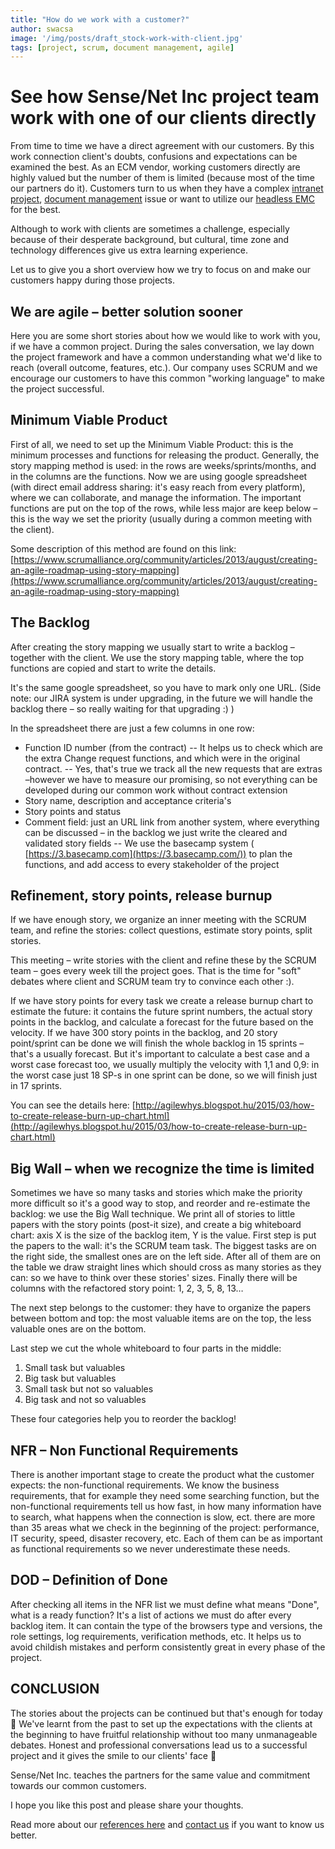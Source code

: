 ```yaml
---
title: "How do we work with a customer?"
author: swacsa
image: '/img/posts/draft_stock-work-with-client.jpg'
tags: [project, scrum, document management, agile]
---
```

# See how Sense/Net Inc project team work with one of our clients directly

From time to time we have a direct agreement with our customers. By this work connection client&#39;s doubts, confusions and expectations can be examined the best. As an ECM vendor, working customers directly are highly valued but the number of them is limited (because most of the time our partners do it). Customers turn to us when they have a complex [intranet project](https://www.sensenet.com/for-customers/use-cases/intranet), [document management](https://www.sensenet.com/for-customers/use-cases/document-management) issue or want to utilize our [headless EMC](https://www.sensenet.com/for-customers/use-cases/content-repository) for the best.

Although to work with clients are sometimes a challenge, especially because of their desperate background, but cultural, time zone and technology differences give us extra learning experience.

Let us to give you a short overview how we try to focus on and make our customers happy during those projects.

## We are agile – better solution sooner

Here you are some short stories about how we would like to work with you, if we have a common project. During the sales conversation, we lay down the project framework and have a common understanding what we&#39;d like to reach (overall outcome, features, etc.). Our company uses SCRUM and we encourage our customers to have this common &quot;working language&quot; to make the project successful.

## Minimum Viable Product

First of all, we need to set up the Minimum Viable Product: this is the minimum processes and functions for releasing the product. Generally, the story mapping method is used: in the rows are weeks/sprints/months, and in the columns are the functions. Now we are using google spreadsheet (with direct email address sharing: it&#39;s easy reach from every platform), where we can collaborate, and manage the information. The important functions are put on the top of the rows, while less major are keep below – this is the way we set the priority (usually during a common meeting with the client).

Some description of this method are found on this link: [https://www.scrumalliance.org/community/articles/2013/august/creating-an-agile-roadmap-using-story-mapping](https://www.scrumalliance.org/community/articles/2013/august/creating-an-agile-roadmap-using-story-mapping)

## The Backlog

After creating the story mapping we usually start to write a backlog – together with the client. We use the story mapping table, where the top functions are copied and start to write the details.

It&#39;s the same google spreadsheet, so you have to mark only one URL. (Side note: our JIRA system is under upgrading, in the future we will handle the backlog there – so really waiting for that upgrading :) )

In the spreadsheet there are just a few columns in one row:
- Function ID number (from the contract)
-- It helps us to check which are the extra Change request functions, and which were in the original contract.
-- Yes, that&#39;s true we track all the new requests that are extras –however we have to measure our promising, so not everything can be developed during our common work without contract extension
- Story name, description and acceptance criteria&#39;s
- Story points and status
- Comment field: just an URL link from another system, where everything can be discussed – in the backlog we just write the cleared and validated story fields
-- We use the basecamp system ( [https://3.basecamp.com](https://3.basecamp.com/)) to plan the functions, and add access to every stakeholder of the project

## Refinement, story points, release burnup

If we have enough story, we organize an inner meeting with the SCRUM team, and refine the stories: collect questions, estimate story points, split stories.

This meeting – write stories with the client and refine these by the SCRUM team – goes every week till the project goes. That is the time for &quot;soft&quot; debates where client and SCRUM team try to convince each other :).

If we have story points for every task we create a release burnup chart to estimate the future: it contains the future sprint numbers, the actual story points in the backlog, and calculate a forecast for the future based on the velocity. If we have 300 story points in the backlog, and 20 story point/sprint can be done we will finish the whole backlog in 15 sprints – that&#39;s a usually forecast. But it&#39;s important to calculate a best case and a worst case forecast too, we usually multiply the velocity with 1,1 and 0,9: in the worst case just 18 SP-s in one sprint can be done, so we will finish just in 17 sprints.

You can see the details here: [http://agilewhys.blogspot.hu/2015/03/how-to-create-release-burn-up-chart.html](http://agilewhys.blogspot.hu/2015/03/how-to-create-release-burn-up-chart.html)

## Big Wall – when we recognize the time is limited

Sometimes we have so many tasks and stories which make the priority more difficult so it&#39;s a good way to stop, and reorder and re-estimate the backlog: we use the Big Wall technique. We print all of stories to little papers with the story points (post-it size), and create a big whiteboard chart: axis X is the size of the backlog item, Y is the value. First step is put the papers to the wall: it&#39;s the SCRUM team task. The biggest tasks are on the right side, the smallest ones are on the left side. After all of them are on the table we draw straight lines which should cross as many stories as they can: so we have to think over these stories&#39; sizes. Finally there will be columns with the refactored story point: 1, 2, 3, 5, 8, 13…

The next step belongs to the customer: they have to organize the papers between bottom and top: the most valuable items are on the top, the less valuable ones are on the bottom.

Last step we cut the whole whiteboard to four parts in the middle:
1. Small task but valuables
2. Big task but valuables
3. Small task but not so valuables
4. Big task and not so valuables

These four categories help you to reorder the backlog!

## NFR – Non Functional Requirements

There is another important stage to create the product what the customer expects: the non-functional requirements. We know the business requirements, that for example they need some searching function, but the non-functional requirements tell us how fast, in how many information have to search, what happens when the connection is slow, ect. there are more than 35 areas what we check in the beginning of the project: performance, IT security, speed, disaster recovery, etc. Each of them can be as important as functional requirements so we never underestimate these needs.

## DOD – Definition of Done

After checking all items in the NFR list we must define what means &quot;Done&quot;, what is a ready function? It&#39;s a list of actions we must do after every backlog item. It can contain the type of the browsers type and versions, the role settings, log requirements, verification methods, etc. It helps us to avoid childish mistakes and perform consistently great in every phase of the project.

## CONCLUSION

The stories about the projects can be continued but that&#39;s enough for today  We&#39;ve learnt from the past to set up the expectations with the clients at the beginning to have fruitful relationship without too many unmanageable debates. Honest and professional conversations lead us to a successful project and it gives the smile to our clients&#39; face 

Sense/Net Inc. teaches the partners for the same value and commitment towards our common customers.

I hope you like this post and please share your thoughts.

Read more about our [references here](https://www.sensenet.com/references) and [contact us](https://www.sensenet.com/contact) if you want to know us better.
